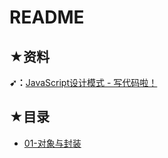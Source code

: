# README

## ★资料

**➹：**[JavaScript设计模式 - 写代码啦！](https://xiedaimala.com/courses/cc2a3c83-f2bb-4832-a9b2-a86da9b18dd0#/common)

## ★目录

- [01-对象与封装](./01-对象与封装.md)